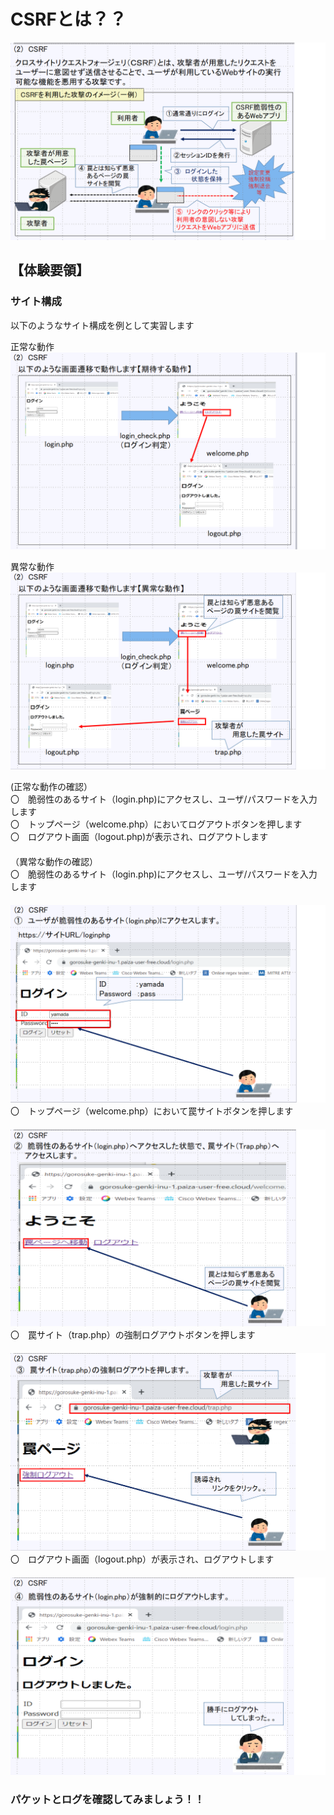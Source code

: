 # CSRFとは？？<br>
 ![Diagram](./images/CSRF-1.jpg)<br>


## 【体験要領】

### サイト構成<br>
以下のようなサイト構成を例として実習します<br>

正常な動作<br>
 ![Diagram](./images/CSRF-2.jpg)<br>

異常な動作<br>
 ![Diagram](./images/CSRF-3.jpg)<br>


(正常な動作の確認）<br>
〇　脆弱性のあるサイト（login.php)にアクセスし、ユーザ/パスワードを入力します<br>
〇　トップページ（welcome.php）においてログアウトボタンを押します<br>
〇　ログアウト画面（logout.php)が表示され、ログアウトします<br>
 　　   
（異常な動作の確認）<br>
〇　脆弱性のあるサイト（login.php)にアクセスし、ユーザ/パスワードを入力します<br>
 　　![Diagram](./images/CSRF-4.jpg)<br>
〇　トップページ（welcome.php）において罠サイトボタンを押します<br>
 　　![Diagram](./images/CSRF-5.jpg)<br>
〇　罠サイト（trap.php）の強制ログアウトボタンを押します<br>
 　　![Diagram](./images/CSRF-6.jpg)<br>
〇　ログアウト画面（logout.php）が表示され、ログアウトします<br>
 　　　　![Diagram](./images/CSRF-7.jpg)<br>








### パケットとログを確認してみましょう！！<br>

